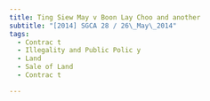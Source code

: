 ```yaml
---
title: Ting Siew May v Boon Lay Choo and another 
subtitle: "[2014] SGCA 28 / 26\_May\_2014"
tags:
  - Contrac t
  - Illegality and Public Polic y
  - Land
  - Sale of Land
  - Contrac t

---
```


